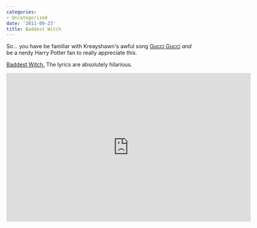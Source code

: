 ```yaml
---
categories:
- Uncategorized
date: '2011-09-23'
title: Baddest Witch
---
```


So... you have be familiar with Kreayshawn's awful song <a href="https://www.youtube.com/watch?v=6WJFjXtHcy4">Gucci Gucci</a> <em>and</em> be a nerdy Harry Potter fan to really appreciate this.

<a href="https://www.youtube.com/watch?v=yZmMsd8WRrA&NR=1">Baddest Witch.</a> The lyrics are absolutely hilarious.

<iframe class="alignc" width="640" height="390" src="https://www.youtube.com/embed/yZmMsd8WRrA" frameborder="0" allowfullscreen></iframe>